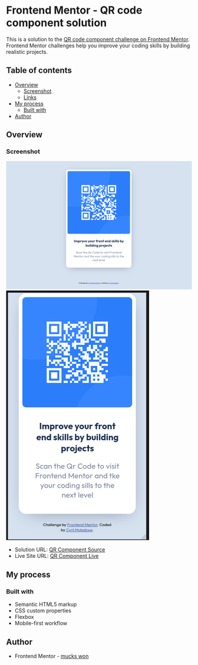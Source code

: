 # Frontend Mentor - QR code component solution

This is a solution to the [QR code component challenge on Frontend Mentor](https://www.frontendmentor.io/challenges/qr-code-component-iux_sIO_H). Frontend Mentor challenges help you improve your coding skills by building realistic projects. 

## Table of contents

- [Overview](#overview)
  - [Screenshot](#screenshot)
  - [Links](#links)
- [My process](#my-process)
  - [Built with](#built-with)
- [Author](#author)

## Overview

### Screenshot

![](./images/qr-code-main-desktop-preview-min.png)
![](./images/qr-code-main-mobile-preview-min.png)


- Solution URL: [QR Component Source](https://github.com/muckswon-1/mini-projects/tree/main/qr-code-component-main)
- Live Site URL: [QR Component Live](https://won-qr-code-component.netlify.app/)

## My process

### Built with

- Semantic HTML5 markup
- CSS custom properties
- Flexbox
- Mobile-first workflow


## Author

- Frontend Mentor - [mucks won](https://www.frontendmentor.io/profile/muckswon-1)

